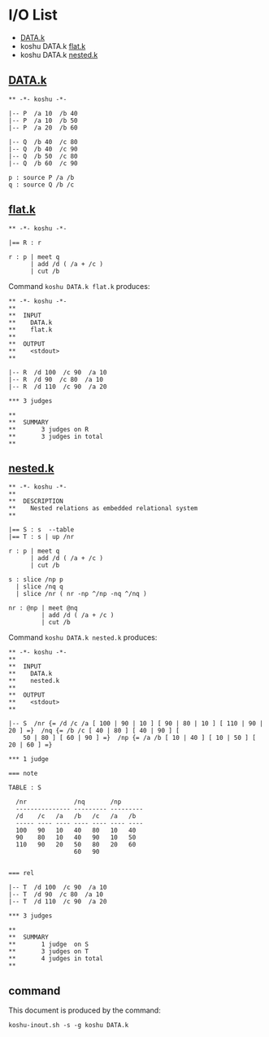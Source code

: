 # I/O List

- [DATA.k](#datak)
- koshu DATA.k [flat.k](#flatk)
- koshu DATA.k [nested.k](#nestedk)



## [DATA.k](DATA.k)

```
** -*- koshu -*-

|-- P  /a 10  /b 40
|-- P  /a 10  /b 50
|-- P  /a 20  /b 60

|-- Q  /b 40  /c 80
|-- Q  /b 40  /c 90
|-- Q  /b 50  /c 80
|-- Q  /b 60  /c 90

p : source P /a /b
q : source Q /b /c
```



## [flat.k](flat.k)

```
** -*- koshu -*-

|== R : r

r : p | meet q
      | add /d ( /a + /c )
      | cut /b
```

Command `koshu DATA.k flat.k` produces:

```
** -*- koshu -*-
**
**  INPUT
**    DATA.k
**    flat.k
**
**  OUTPUT
**    <stdout>
**

|-- R  /d 100  /c 90  /a 10
|-- R  /d 90  /c 80  /a 10
|-- R  /d 110  /c 90  /a 20

*** 3 judges

**
**  SUMMARY
**       3 judges on R
**       3 judges in total
**
```



## [nested.k](nested.k)

```
** -*- koshu -*-
**
**  DESCRIPTION
**    Nested relations as embedded relational system
**

|== S : s  --table
|== T : s | up /nr

r : p | meet q
      | add /d ( /a + /c )
      | cut /b

s : slice /np p
  | slice /nq q
  | slice /nr ( nr -np ^/np -nq ^/nq )

nr : @np | meet @nq
         | add /d ( /a + /c )
         | cut /b
```

Command `koshu DATA.k nested.k` produces:

```
** -*- koshu -*-
**
**  INPUT
**    DATA.k
**    nested.k
**
**  OUTPUT
**    <stdout>
**

|-- S  /nr {= /d /c /a [ 100 | 90 | 10 ] [ 90 | 80 | 10 ] [ 110 | 90 | 20 ] =}  /nq {= /b /c [ 40 | 80 ] [ 40 | 90 ] [
    50 | 80 ] [ 60 | 90 ] =}  /np {= /a /b [ 10 | 40 ] [ 10 | 50 ] [ 20 | 60 ] =}

*** 1 judge 

=== note

TABLE : S

  /nr             /nq       /np
  --------------- --------- ---------
  /d    /c   /a   /b   /c   /a   /b
  ----- ---- ---- ---- ---- ---- ----
  100   90   10   40   80   10   40
  90    80   10   40   90   10   50
  110   90   20   50   80   20   60
                  60   90   
                            

=== rel

|-- T  /d 100  /c 90  /a 10
|-- T  /d 90  /c 80  /a 10
|-- T  /d 110  /c 90  /a 20

*** 3 judges

**
**  SUMMARY
**       1 judge  on S
**       3 judges on T
**       4 judges in total
**
```



## command

This document is produced by the command:

```
koshu-inout.sh -s -g koshu DATA.k
```
